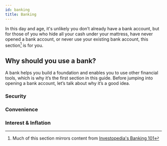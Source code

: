 ```yaml
---
id: banking
title: Banking
---
```


In this day and age, it's unlikely you don’t already have a bank account, but for those of you who hide all your cash under your mattress, have never opened a bank account, or never use your existing bank account, this section[^1] is for you. 

## Why should you use a bank?
A bank helps you build a foundation and enables you to use other financial tools, which is why it’s the first section in this guide. Before jumping into opening a bank account, let’s talk about why it’s a good idea.

### Security

### Convenience

### Interest & Inflation

[^1]: Much of this section mirrors content from [Investopedia's Banking 101](https://www.investopedia.com/personal-finance/banking-101/)